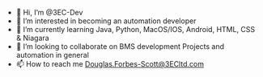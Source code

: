 - 👋 Hi, I’m @3EC-Dev
- 👀 I’m interested in becoming an automation developer
- 🌱 I’m currently learning Java, Python, MacOS/IOS, Android, HTML, CSS & Niagara
- 💞️ I’m looking to collaborate on BMS development Projects and automation in general
- 📫 How to reach me Douglas.Forbes-Scott@3ECltd.com

<!---
3EC-Dev/3EC-Dev is a ✨ special ✨ repository because its `README.md` (this file) appears on your GitHub profile.
You can click the Preview link to take a look at your changes.
--->
